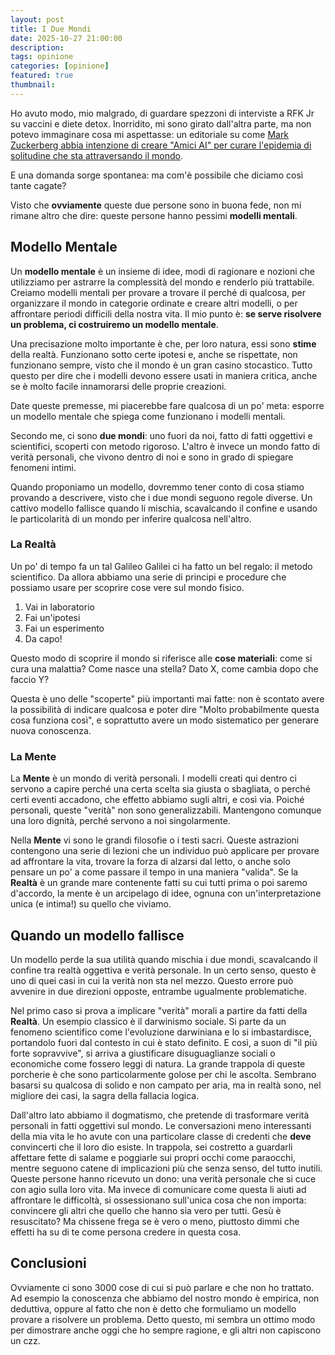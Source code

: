 ```yaml
---
layout: post
title: I Due Mondi
date: 2025-10-27 21:00:00
description:
tags: opinione
categories: [opinione]
featured: true
thumbnail:
---
```


Ho avuto modo, mio malgrado, di guardare spezzoni di interviste a RFK Jr su vaccini e diete detox. Inorridito, mi sono girato dall'altra parte, ma non potevo immaginare cosa mi aspettasse: un editoriale su come [Mark Zuckerberg abbia intenzione di creare "Amici AI" per curare l'epidemia di solitudine che sta attraversando il mondo](https://futurism.com/zuckerberg-lonely-friends-create-ai).

E una domanda sorge spontanea: ma com'è possibile che diciamo così tante cagate?

Visto che **ovviamente** queste due persone sono in buona fede, non mi rimane altro che dire: queste persone hanno pessimi **modelli mentali**.

## Modello Mentale

Un **modello mentale** è un insieme di idee, modi di ragionare e nozioni che utilizziamo per astrarre la complessità del mondo e renderlo più trattabile.
Creiamo modelli mentali per provare a trovare il perché di qualcosa, per organizzare il mondo in categorie ordinate e creare altri modelli, o per affrontare periodi difficili della nostra vita.
Il mio punto è: **se serve risolvere un problema, ci costruiremo un modello mentale**.

Una precisazione molto importante è che, per loro natura, essi sono **stime** della realtà. Funzionano sotto certe ipotesi e, anche se rispettate, non funzionano sempre, visto che il mondo è un gran casino stocastico.
Tutto questo per dire che i modelli devono essere usati in maniera critica, anche se è molto facile innamorarsi delle proprie creazioni.

Date queste premesse, mi piacerebbe fare qualcosa di un po' meta: esporre un modello mentale che spiega come funzionano i modelli mentali.

Secondo me, ci sono **due mondi**: uno fuori da noi, fatto di fatti oggettivi e scientifici, scoperti con metodo rigoroso.
L'altro è invece un mondo fatto di verità personali, che vivono dentro di noi e sono in grado di spiegare fenomeni intimi.

Quando proponiamo un modello, dovremmo tener conto di cosa stiamo provando a descrivere, visto che i due mondi seguono regole diverse. Un cattivo modello fallisce quando li mischia, scavalcando il confine e usando le particolarità di un mondo per inferire qualcosa nell'altro.

### La Realtà

Un po' di tempo fa un tal Galileo Galilei ci ha fatto un bel regalo: il metodo scientifico. Da allora abbiamo una serie di principi e procedure che possiamo usare per scoprire cose vere sul mondo fisico.

1. Vai in laboratorio
2. Fai un'ipotesi
3. Fai un esperimento
4. Da capo!

Questo modo di scoprire il mondo si riferisce alle **cose materiali**: come si cura una malattia? Come nasce una stella? Dato X, come cambia dopo che faccio Y?

Questa è uno delle "scoperte" più importanti mai fatte: non è scontato avere la possibilità di indicare qualcosa e poter dire "Molto probabilmente questa cosa funziona così", e soprattutto avere un modo sistematico per generare nuova conoscenza.

### La Mente

La **Mente** è un mondo di verità personali. I modelli creati qui dentro ci servono a capire perché una certa scelta sia giusta o sbagliata, o perché certi eventi accadono, che effetto abbiamo sugli altri, e così via.
Poiché personali, queste "verità" non sono generalizzabili. Mantengono comunque una loro dignità, perché servono a noi singolarmente.

Nella **Mente** vi sono le grandi filosofie o i testi sacri. Queste astrazioni contengono una serie di lezioni che un individuo può applicare per provare ad affrontare la vita, trovare la forza di alzarsi dal letto, o anche solo pensare un po' a come passare il tempo in una maniera "valida".
Se la **Realtà** è un grande mare contenente fatti su cui tutti prima o poi saremo d'accordo, la mente è un arcipelago di idee, ognuna con un'interpretazione unica (e intima!) su quello che viviamo.

## Quando un modello fallisce

Un modello perde la sua utilità quando mischia i due mondi, scavalcando il confine tra realtà oggettiva e verità personale. In un certo senso, questo è uno di quei casi in cui la verità non sta nel mezzo.
Questo errore può avvenire in due direzioni opposte, entrambe ugualmente problematiche.

Nel primo caso si prova a implicare "verità" morali a partire da fatti della **Realtà**.
Un esempio classico è il darwinismo sociale. Si parte da un fenomeno scientifico come l'evoluzione darwiniana e lo si imbastardisce, portandolo fuori dal contesto in cui è stato definito. E così, a suon di "il più forte sopravvive", si arriva a giustificare disuguaglianze sociali o economiche come fossero leggi di natura.
La grande trappola di queste porcherie è che sono particolarmente golose per chi le ascolta. Sembrano basarsi su qualcosa di solido e non campato per aria, ma in realtà sono, nel migliore dei casi, la sagra della fallacia logica.

Dall'altro lato abbiamo il dogmatismo, che pretende di trasformare verità personali in fatti oggettivi sul mondo.
Le conversazioni meno interessanti della mia vita le ho avute con una particolare classe di credenti che **deve** convincerti che il loro dio esiste. In trappola, sei costretto a guardarli affettare fette di salame e poggiarle sui propri occhi come paraocchi, mentre seguono catene di implicazioni più che senza senso, del tutto inutili.
Queste persone hanno ricevuto un dono: una verità personale che si cuce con agio sulla loro vita. Ma invece di comunicare come questa li aiuti ad affrontare le difficoltà, si ossessionano sull'unica cosa che non importa: convincere gli altri che quello che hanno sia vero per tutti.
Gesù è resuscitato? Ma chissene frega se è vero o meno, piuttosto dimmi che effetti ha su di te come persona credere in questa cosa.

## Conclusioni

Ovviamente ci sono 3000 cose di cui si può parlare e che non ho trattato. Ad esempio la conoscenza che abbiamo del nostro mondo è empirica, non deduttiva, oppure al fatto che non è detto che formuliamo un modello provare a risolvere un problema.
Detto questo, mi sembra un ottimo modo per dimostrare anche oggi che ho sempre ragione, e gli altri non capiscono un czz.
